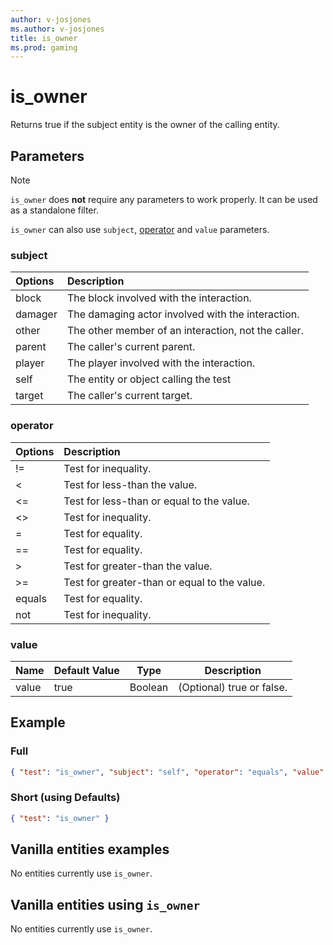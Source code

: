 ```yaml
---
author: v-josjones
ms.author: v-josjones
title: is_owner
ms.prod: gaming
---
```


# is_owner

Returns true if the subject entity is the owner of the calling entity.

## Parameters

> [!Note]
> `is_owner` does **not** require any parameters to work properly. It can be used as a standalone filter.
>
> `is_owner` can also use `subject`, [operator](../Definitions/NestedTables/operator.md) and `value` parameters.

### subject

| Options| Description |
|:-----------|:-----------|
| block| The block involved with the interaction. |
| damager| The damaging actor involved with the interaction. |
| other| The other member of an interaction, not the caller. |
| parent| The caller's current parent. |
| player| The player involved with the interaction. |
| self| The entity or object calling the test |
| target| The caller's current target. |

### operator

| Options| Description |
|:-----------|:-----------|
| !=| Test for inequality. |
| <| Test for less-than the value. |
| <=| Test for less-than or equal to the value. |
| <>| Test for inequality. |
| =| Test for equality. |
| ==| Test for equality. |
| >| Test for greater-than the value. |
| >=| Test for greater-than or equal to the value. |
| equals| Test for equality. |
| not| Test for inequality. |

### value

|Name |Default Value  |Type  |Description  |
|---------|---------|---------|---------|
|value |true |Boolean |(Optional) true or false. |

## Example

### Full

```json
{ "test": "is_owner", "subject": "self", "operator": "equals", "value": "true" }
```

### Short (using Defaults)

```json
{ "test": "is_owner" }
```

## Vanilla entities examples

No entities currently use `is_owner`.

## Vanilla entities using `is_owner`

No entities currently use `is_owner`.
